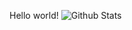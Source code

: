 Hello world!
![Github Stats](https://github-readme-stats.vercel.app/api?username=likeduck&show_icons=true&theme=dark&count_private=true)
